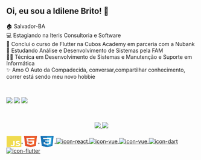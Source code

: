  ## Oi, eu sou a Idilene Brito! 👋
🏠 Salvador-BA <br>
💻 Estagiando na Iteris Consultoria e Software <br>
📓 Concluí o curso de Flutter na Cubos Academy em parceria com a Nubank <br>
📓 Estudando Análise e Desenvolvimento de Sistemas pela FAM <br>
👩‍🎓 Técnica em Desenvolvimento de Sistemas e Manutenção e Suporte em Informática <br>
✨ Amo O Auto da Compadecida, conversar,compartilhar conhecimento, correr está sendo meu novo hobbie <br>

 ##
 <br>
 
<div> 
 <a href = "mailto:idilenebrito.dev@gmail.com"><img src="https://img.shields.io/badge/Gmail-D14836?style=for-the-badge&logo=gmail&logoColor=white" rel="external" target="_blank"></a>
 <a href="https://www.linkedin.com/in/idilenebrito/" rel="external" target="_blank"><img src="https://img.shields.io/badge/-LinkedIn-%230077B5?style=for-the-badge&logo=linkedin&logoColor=white" target="_blank"></a>
 <a href="https://discord.gg/GV2bNsu5tC" rel="external" target="_blank"><img src="https://img.shields.io/badge/Discord-7289DA?style=for-the-badge&logo=discord&logoColor=white" target="_blank"></a>  
</div> 

##
 <br>
<div align="center">
  <a href="https://github.com/idilenebrito">
  <img height="180em" src="https://github-readme-stats.vercel.app/api?username=idilenebrito&show_icons=true&theme=graywhite&include_all_commits=true&count_private=true&icon_color=1D308F&title_color=1D308F"/>
  <img height="180em" src="https://github-readme-stats.vercel.app/api/top-langs/?username=idilenebrito&layout=compact&langs_count=7&theme=graywhite&title_color=1D308F"/>
</div>
 
 

<div style="display: inline_block"><br>
  <img align="center" alt="icon-Js" height="30" width="40" src="https://raw.githubusercontent.com/devicons/devicon/master/icons/javascript/javascript-plain.svg">
  <!--<img align="center" alt="icon-TS" height="30" width="40" src="https://raw.githubusercontent.com/devicons/devicon/master/icons/typescript/typescript-plain.svg">
  <img align="center" alt="icon-React" height="30" width="40" src="https://raw.githubusercontent.com/devicons/devicon/master/icons/react/react-original.svg">-->
  <img align="center" alt="icon-HTML" height="30" width="40" src="https://raw.githubusercontent.com/devicons/devicon/master/icons/html5/html5-original.svg">
  <img align="center" alt="icon-CSS" height="30" width="40" src="https://raw.githubusercontent.com/devicons/devicon/master/icons/css3/css3-original.svg">
<img align="center" alt="icon-react" height="40" width="40" src="https://cdn.jsdelivr.net/gh/devicons/devicon/icons/react/react-original.svg"/> 
<img align="center" alt="icon-vue" height="40" width="40"  src="https://cdn.jsdelivr.net/gh/devicons/devicon/icons/vuejs/vuejs-original.svg" />
<img align="center" alt="icon-vue" height="40" width="40" src="https://cdn.jsdelivr.net/gh/devicons/devicon/icons/vuetify/vuetify-original.svg" />
          
 <!--  <img align=center alt="icon-MySQL" height="70" width="80" src="https://cdn.jsdelivr.net/gh/devicons/devicon/icons/mysql/mysql-original-wordmark.svg"/>-->
  <img align=center alt="icon-dart" height="40" width="40"  src="https://img.icons8.com/color/50/000000/dart.png"/>
  <img align=center alt="icon-flutter" height="40" width="40" src="https://img.icons8.com/color/48/000000/flutter.png"/>
</div>





